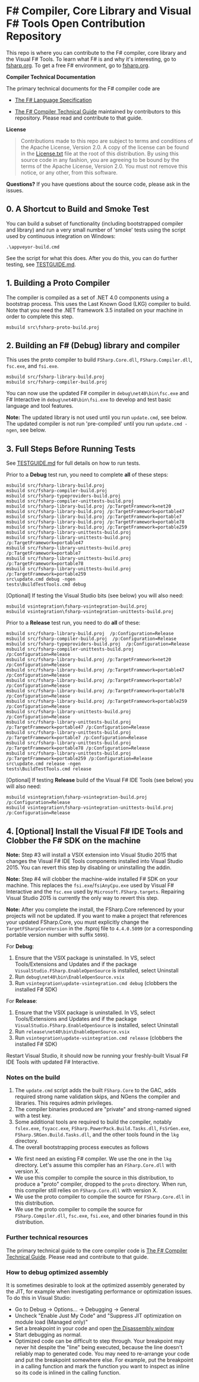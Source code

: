 # F# Compiler, Core Library and Visual F# Tools Open Contribution Repository

This repo is where you can contribute to the F# compiler, core library and the Visual F# Tools.
To learn what F# is and why it's interesting, go to [fsharp.org](http://fsharp.org). To get a free F# environment, go to [fsharp.org](http://fsharp.org/use/windows).

**Compiler Technical Documentation**

The primary technical documents for the F# compiler code are

* [The F# Language Specification](http://fsharp.org/specs/language-spec/)

* [The F# Compiler Technical Guide](http://fsharp.github.io/2015/09/29/fsharp-compiler-guide.html) 
  maintained by contributors to this repository.  Please read
  and contribute to that guide.

**License**
> Contributions made to this repo are subject to terms and conditions of the Apache License, Version 2.0. A copy of the license can be found in the [License.txt](License.txt) file at the root of this distribution.
> By using this source code in any fashion, you are agreeing to be bound by the terms of the Apache License, Version 2.0. You must not remove this notice, or any other, from this software.

**Questions?** If you have questions about the source code, please ask in the issues.

## 0.  A Shortcut to Build and Smoke Test

You can build a subset of functionality (including bootstrapped compiler and library) and run a very 
small number of 'smoke' tests using the script used by continuous integration on Windows:

    .\appveyor-build.cmd

See the script for what this does.  After you do this, you can do further testing, see  [TESTGUIDE.md](TESTGUIDE.md).


## 1.  Building a Proto Compiler

The compiler is compiled as a set of .NET 4.0 components using a bootstrap process. This uses the Last Known Good (LKG) compiler to build.  
Note that you need the .NET framework 3.5 installed on your machine in order to complete this step.

    msbuild src\fsharp-proto-build.proj
    
## 2.  Building an F# (Debug) library and compiler

This uses the proto compiler to build `FSharp.Core.dll`, `FSharp.Compiler.dll`, `fsc.exe`, and `fsi.exe`.

    msbuild src/fsharp-library-build.proj 
    msbuild src/fsharp-compiler-build.proj 
    
You can now use the updated F# compiler in `debug\net40\bin\fsc.exe` and F# Interactive in `debug\net40\bin\fsi.exe` to develop and test basic language and tool features.

**Note:** The updated library is not used until you run `update.cmd`, see below.  The updated compiler is not run 'pre-compiled' until you run `update.cmd -ngen`, see below.

## 3. Full Steps Before Running Tests

See [TESTGUIDE.md](TESTGUIDE.md) for full details on how to run tests.
    
Prior to a **Debug** test run, you need to complete **all** of these steps:

    msbuild src/fsharp-library-build.proj
    msbuild src/fsharp-compiler-build.proj
    msbuild src/fsharp-typeproviders-build.proj
    msbuild src/fsharp-compiler-unittests-build.proj
    msbuild src/fsharp-library-build.proj /p:TargetFramework=net20
    msbuild src/fsharp-library-build.proj /p:TargetFramework=portable47
    msbuild src/fsharp-library-build.proj /p:TargetFramework=portable7
    msbuild src/fsharp-library-build.proj /p:TargetFramework=portable78
    msbuild src/fsharp-library-build.proj /p:TargetFramework=portable259
    msbuild src/fsharp-library-unittests-build.proj
    msbuild src/fsharp-library-unittests-build.proj /p:TargetFramework=portable47
    msbuild src/fsharp-library-unittests-build.proj /p:TargetFramework=portable7
    msbuild src/fsharp-library-unittests-build.proj /p:TargetFramework=portable78
    msbuild src/fsharp-library-unittests-build.proj /p:TargetFramework=portable259
    src\update.cmd debug -ngen
    tests\BuildTestTools.cmd debug 


[Optional] If testing the Visual Studio bits (see below) you will also need:

    msbuild vsintegration\fsharp-vsintegration-build.proj
    msbuild vsintegration\fsharp-vsintegration-unittests-build.proj

Prior to a **Release** test run, you need to do **all** of these:

    msbuild src/fsharp-library-build.proj  /p:Configuration=Release
    msbuild src/fsharp-compiler-build.proj  /p:Configuration=Release
    msbuild src/fsharp-typeproviders-build.proj  /p:Configuration=Release
    msbuild src/fsharp-compiler-unittests-build.proj  /p:Configuration=Release
    msbuild src/fsharp-library-build.proj /p:TargetFramework=net20 /p:Configuration=Release
    msbuild src/fsharp-library-build.proj /p:TargetFramework=portable47 /p:Configuration=Release
    msbuild src/fsharp-library-build.proj /p:TargetFramework=portable7 /p:Configuration=Release
    msbuild src/fsharp-library-build.proj /p:TargetFramework=portable78 /p:Configuration=Release
    msbuild src/fsharp-library-build.proj /p:TargetFramework=portable259 /p:Configuration=Release
    msbuild src/fsharp-library-unittests-build.proj  /p:Configuration=Release
    msbuild src/fsharp-library-unittests-build.proj /p:TargetFramework=portable47 /p:Configuration=Release
    msbuild src/fsharp-library-unittests-build.proj /p:TargetFramework=portable7 /p:Configuration=Release
    msbuild src/fsharp-library-unittests-build.proj /p:TargetFramework=portable78 /p:Configuration=Release
    msbuild src/fsharp-library-unittests-build.proj /p:TargetFramework=portable259 /p:Configuration=Release
    src\update.cmd release -ngen
    tests\BuildTestTools.cmd release 


[Optional] If testing **Release** build of the Visual F# IDE Tools (see below) you will also need:

    msbuild vsintegration\fsharp-vsintegration-build.proj /p:Configuration=Release
    msbuild vsintegration\fsharp-vsintegration-unittests-build.proj /p:Configuration=Release

## 4. [Optional] Install the Visual F# IDE Tools and Clobber the F# SDK on the machine

**Note:** Step #3 will install a VSIX extension into Visual Studio 2015 that changes the Visual F# IDE Tools 
components installed into Visual Studio 2015.  You can revert this step by disabling or uninstalling the addin.

**Note:** Step #4 will clobber the machine-wide installed F# SDK on your machine. This replaces the ``fsi.exe``/``fsiAnyCpu.exe`` used 
by Visual F# Interactive and the ``fsc.exe`` used by ``Microsoft.FSharp.targets``.  Repairing Visual Studio 2015 is currently the 
only way to revert this step.  

**Note:** After you complete the install, the FSharp.Core referenced by your projects will not be updated. If you want to make
a project that references your updated FSharp.Core, you must explicitly change the ``TargetFSharpCoreVersion`` in the .fsproj
file to ``4.4.0.5099`` (or a corresponding portable version number with suffix ``5099``).

For **Debug**:

1. Ensure that the VSIX package is uninstalled. In VS, select Tools/Extensions and Updates and if the package `VisualStudio.FSharp.EnableOpenSource` is installed, select Uninstall
1. Run ``debug\net40\bin\EnableOpenSource.vsix``
1. Run ``vsintegration\update-vsintegration.cmd debug`` (clobbers the installed F# SDK)

For **Release**:

1. Ensure that the VSIX package is uninstalled. In VS, select Tools/Extensions and Updates and if the package `VisualStudio.FSharp.EnableOpenSource` is installed, select Uninstall
1. Run ``release\net40\bin\EnableOpenSource.vsix``
1. Run ``vsintegration\update-vsintegration.cmd release`` (clobbers the installed F# SDK)

Restart Visual Studio, it should now be running your freshly-built Visual F# IDE Tools with updated F# Interactive. 


### Notes on the build

1. The `update.cmd` script adds the built `FSharp.Core` to the GAC, adds required strong name validation skips, and NGens the compiler and libraries. This requires admin privileges.
1. The compiler binaries produced are "private" and strong-named signed with a test key.
1. Some additional tools are required to build the compiler, notably `fslex.exe`, `fsyacc.exe`, `FSharp.PowerPack.Build.Tasks.dll`, `FsSrGen.exe`, `FSharp.SRGen.Build.Tasks.dll`, and the other tools found in the `lkg` directory.
1. The overall bootstrapping process executes as follows
 - We first need an existing F# compiler. We use the one in the `lkg` directory. Let's assume this compiler has an `FSharp.Core.dll` with version X.
 - We use this compiler to compile the source in this distribution, to produce a "proto" compiler, dropped to the `proto` directory. When run, this compiler still relies on `FSharp.Core.dll` with version X.
 - We use the proto compiler to compile the source for `FSharp.Core.dll` in this distribution.
 - We use the proto compiler to compile the source for `FSharp.Compiler.dll`, `fsc.exe`, `fsi.exe`, and other binaries found in this distribution.

### Further technical resources

The primary technical guide to the core compiler code is [The F# Compiler Technical Guide](http://fsharp.github.io/2015/09/29/fsharp-compiler-guide.html).  Please read and contribute to that guide.


### How to debug optimized assembly

It is sometimes desirable to look at the optimized assembly generated by the JIT, for example when investigating performance or optimization issues.
To do this in Visual Studio:
 - Go to Debug -> Options... -> Debugging -> General
 - Uncheck "Enable Just My Code" and "Suppress JIT optimization on module load (Managed only)"
 - Set a breakpoint in your code and open [the Disassembly window](https://msdn.microsoft.com/en-us/library/a3cwf295.aspx)
 - Start debugging as normal.
 - Optimized code can be difficult to step through. Your breakpoint may never hit despite the "line" being executed, because the line doesn't reliably map to generated code. You may need to re-arrange your code and put the breakpoint somewhere else. For example, put the breakpoint in a calling function and mark the function you want to inspect as inline so its code is inlined in the calling function.
